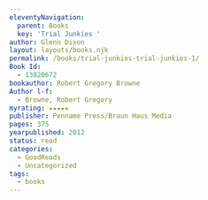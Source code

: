 ```yaml
---
eleventyNavigation:
  parent: Books
  key: 'Trial Junkies '
author: Glenn Dixon
layout: layouts/books.njk
permalink: /books/trial-junkies-trial-junkies-1/
Book Id:
  - 13820672
bookauthor: Robert Gregory Browne
Author l-f:
  - Browne, Robert Gregory
myrating: ★★★★★
publisher: Penname Press/Braun Haus Media
pages: 375
yearpublished: 2012
status: read
categories:
  - GoodReads
  - Uncategorized
tags:
  - books
---
```

